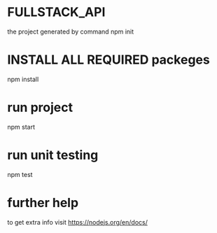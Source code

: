 # FULLSTACK_API
the project generated by command npm init

# INSTALL ALL REQUIRED packeges
npm install

# run project 
npm start

# run unit testing
npm test

# further help
to get extra info visit https://nodejs.org/en/docs/
